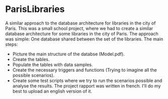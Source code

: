 # ParisLibraries
A similar approach to the database architecture for libraries in the city of Paris.
This was a small school project, where we had to create a similar database architecture for some libraries in the city of Paris.
The approach was simple: One database shared between the set of the libraries. 
The main steps:
- Picture the main structure of the databse (Model.pdf).
- Create the tables.
- Populate the tables with data samples.
- Create the necessary triggers and functions (Trying to imagine all the possible scenarios).
- Create some test scripts where we try to run the scenarios possible and analyse the results.
The project rapport was written in french. I'll do my best to upload an english version of it.
